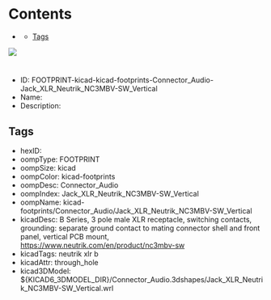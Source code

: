 



Contents
========

* [](#)
	* [Tags](#tags)
  
![][im]
# 

- ID: FOOTPRINT-kicad-kicad-footprints-Connector_Audio-Jack_XLR_Neutrik_NC3MBV-SW_Vertical
- Name: 
- Description: 

## Tags

- hexID: 
- oompType: FOOTPRINT
- oompSize: kicad
- oompColor: kicad-footprints
- oompDesc: Connector_Audio
- oompIndex: Jack_XLR_Neutrik_NC3MBV-SW_Vertical
- oompName: kicad-footprints/Connector_Audio/Jack_XLR_Neutrik_NC3MBV-SW_Vertical
- kicadDesc: B Series, 3 pole male XLR receptacle, switching contacts, grounding: separate ground contact to mating connector shell and front panel, vertical PCB mount, https://www.neutrik.com/en/product/nc3mbv-sw
- kicadTags: neutrik xlr b
- kicadAttr: through_hole
- kicad3DModel: ${KICAD6_3DMODEL_DIR}/Connector_Audio.3dshapes/Jack_XLR_Neutrik_NC3MBV-SW_Vertical.wrl



[im]: image.png
